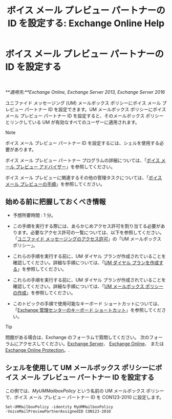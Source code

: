 ﻿---
title: 'ボイス メール プレビュー パートナーの ID を設定する: Exchange Online Help'
TOCTitle: ボイス メール プレビュー パートナーの ID を設定する
ms:assetid: ab98c320-9952-47a7-b141-ddfc2c0ad419
ms:mtpsurl: https://technet.microsoft.com/ja-jp/library/Ff630924(v=EXCHG.150)
ms:contentKeyID: 51407562
ms.date: 05/22/2018
mtps_version: v=EXCHG.150
ms.translationtype: HT
---

# ボイス メール プレビュー パートナーの ID を設定する

 

_**適用先:**Exchange Online, Exchange Server 2013, Exchange Server 2016_

ユニファイド メッセージング (UM) メールボックス ポリシーにボイス メール プレビュー パートナー ID を設定できます。UM メールボックス ポリシーにボイス メール プレビュー パートナー ID を設定すると、そのメールボックス ポリシーとリンクしている UM が有効なすべてのユーザーに適用されます。


> [!NOTE]
> ボイス メール プレビュー パートナー ID を設定するには、シェルを使用する必要があります。



ボイス メール プレビュー パートナー プログラムの詳細については、「[ボイス メール プレビュー アドバイザー](voice-mail-preview-advisor-exchange-2013-help.md)」を参照してください。

ボイス メール プレビューに関連するその他の管理タスクについては、「[ボイス メール プレビューの手順](voice-mail-preview-procedures-exchange-2013-help.md)」を参照してください。

## 始める前に把握しておくべき情報

  - 予想所要時間 : 1 分。

  - この手順を実行する際には、あらかじめアクセス許可を割り当てる必要があります。必要なアクセス許可の一覧については、以下を参照してください。「[ユニファイド メッセージングのアクセス許可](unified-messaging-permissions-exchange-2013-help.md)」の「UM メールボックス ポリシー」。

  - これらの手順を実行する前に、UM ダイヤル プランが作成されていることを確認してください。詳細な手順については、「[UM ダイヤル プランを作成する](create-a-um-dial-plan-exchange-2013-help.md)」を参照してください。

  - これらの手順を実行する前に、UM ダイヤル プランが作成されていることを確認してください。詳細な手順については、「[UM メールボックス ポリシーの作成](create-a-um-mailbox-policy-exchange-2013-help.md)」を参照してください。

  - このトピックの手順で使用可能なキーボード ショートカットについては、「[Exchange 管理センターのキーボード ショートカット](keyboard-shortcuts-in-the-exchange-admin-center-exchange-online-protection-help.md)」を参照してください。


> [!TIP]
> 問題がある場合は、Exchange のフォーラムで質問してください。 次のフォーラムにアクセスしてください。<A href="https://go.microsoft.com/fwlink/p/?linkid=60612">Exchange Server</A>、 <A href="https://go.microsoft.com/fwlink/p/?linkid=267542">Exchange Online</A>、 または <A href="https://go.microsoft.com/fwlink/p/?linkid=285351">Exchange Online Protection</A>。.



## シェルを使用して UM メールボックス ポリシーにボイス メール プレビュー パートナー ID を設定する

この例では、*MyUMMailboxPolicy* という名前の UM メールボックス ポリシーで、ボイス メール プレビュー パートナー ID を CON123-2010 に設定します。

    Set-UMMailboxPolicy -identity MyUMMailboxPolicy 
    -VoiceMailPreviewPartnerAssignedID CON123-2010

